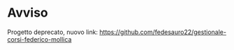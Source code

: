 # Avviso
Progetto deprecato, nuovo link: https://github.com/fedesauro22/gestionale-corsi-federico-mollica
